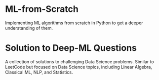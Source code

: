 # ML-from-Scratch

Implementing ML algorithms from scratch in Python to get a deeper understanding of them.

# Solution to Deep-ML Questions

A collection of solutions to challenging Data Science problems. Similar to LeetCode but focused on Data Science topics, including Linear Algebra, Classical ML, NLP, and Statistics.



